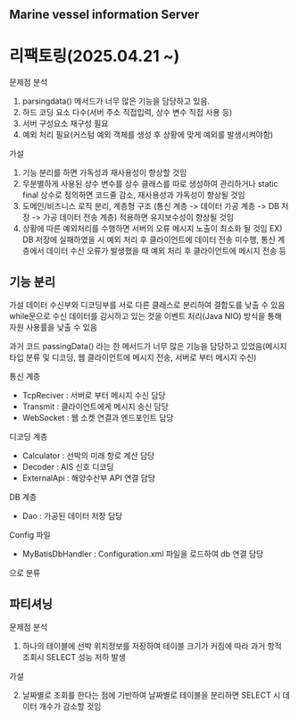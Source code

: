 ## Marine vessel information Server


# 리팩토링(2025.04.21 ~)

문제점 분석

1. parsingdata() 메서드가 너무 많은 기능을 담당하고 있음.
2. 하드 코딩 요소 다수(서버 주소 직접입력, 상수 변수 직접 사용 등)
3. 서버 구성요소 재구성 필요
4. 예외 처리 필요(커스텀 예외 객체를 생성 후 상황에 맞게 예외를 발생시켜야함) 


가설 
1. 기능 분리를 하면 가독성과 재사용성이 향상할 것임
2. 무분별하게 사용된 상수 변수를 상수 클래스를 따로 생성하여 관리하거나 static final 상수로 정의하면 코드줄 감소, 재사용성과 가독성이 향상될 것임
3. 도메인/비즈니스 로직 분리, 계층형 구조 (통신 계층 -> 데이터 가공 계층 -> DB 저장 -> 가공 데이터 전송 계층) 적용하면 유지보수성이 향상될 것임
4. 상황에 따른 예외처리를 수행하면 서버의 오류 메시지 노출이 최소화 될 것임 EX) DB 저장에 실패하였을 시 예외 처리 후 클라이언트에 데이터 전송 미수행, 통신 계층에서 데이터 수신 오류가 발생했을 때 예외 처리 후 클라이언트에 메시지 전송 등

## 기능 분리
가설 
데이터 수신부와 디코딩부를 서로 다른 클래스로 분리하여 결합도를 낮출 수 있음  
while문으로 수신 데이터를 감시하고 있는 것을 이벤트 처리(Java NIO) 방식을 통해 자원 사용률을 낮출 수 있음 


과거 코드 passingData() 라는 한 메서드가 너무 많은 기능을 담당하고 있었음(메시지 타입 분류 및 디코딩, 웹 클라이언트에 메시지 전송, 서버로 부터 메시지 수신)

통신 계층   
- TcpReciver : 서버로 부터 메시지 수신 담당
- Transmit : 클라이언트에게 메시지 송신 담당
- WebSocket : 웹 소켓 연결과 엔드포인트 담당

디코딩 계층
- Calculator : 선박의 미래 항로 계산 담당
- Decoder : AIS 신호 디코딩
- ExternalApi : 해양수산부 API 연결 담당

DB 계층
- Dao : 가공된 데이터 저장 담당

Config 파일
- MyBatisDbHandler : Configuration.xml 파일을 로드하여 db 연결 담당

으로 분류

## 파티셔닝
문제점 분석

1. 하나의 테이블에 선박 위치정보를 저장하여 테이블 크기가 커짐에 따라 과거 항적 조회시 SELECT 성능 저하 발생

가설

2. 날짜별로 조회를 한다는 점에 기반하여 날짜별로 테이블을 분리하면 SELECT 시 데이터 개수가 감소할 것임
